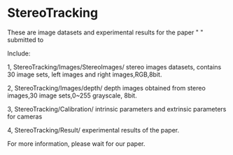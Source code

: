 # StereoTracking


These are image datasets and experimental results for the paper " " submitted to 


Include:


1,     StereoTracking/Images/StereoImages/  stereo images datasets, contains 30 image sets, left images and right images,RGB,8bit.

2,     StereoTracking/Images/depth/ depth images obtained from stereo images,30 image sets,0~255 grayscale, 8bit.

3,     StereoTracking/Calibration/   intrinsic parameters and extrinsic parameters for cameras

4,     StereoTracking/Result/ experimental results of the paper.



For more information, please wait for our paper.
